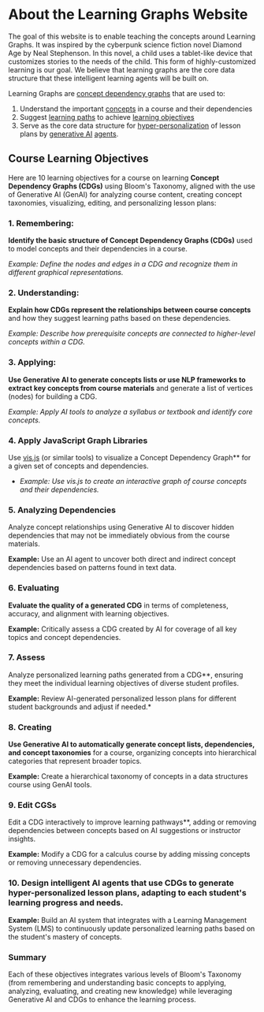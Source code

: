 # About the Learning Graphs Website

The goal of this website is to enable teaching the concepts around Learning Graphs.  It was inspired by the cyberpunk science fiction novel Diamond Age by Neal Stephenson.  In this novel, a child uses a tablet-like device that customizes stories to the needs of the child.  This form of highly-customized learning is our goal.  We believe that learning graphs are the core data structure that these intelligent learning agents will be built on.

Learning Graphs are [concept dependency graphs](glossary.md/#concept-dependency-graph) that are used to:

1. Understand the important [concepts](glossary.md#concept) in a course and their dependencies
2. Suggest [learning paths](glossary#learning-path) to achieve [learning objectives](glossary#learning-objective)
3. Serve as the core data structure for [hyper-personalization](glossary.md#hyper-personalization) of lesson plans by [generative AI](glossary#generative-ai) [agents](glossary.md#agent).

## Course Learning Objectives

<!--
Please suggest 10 learning objectives for a course on learning graphs (concept dependency graphs or CDGs) using the Bloom Taxonomy.  These graphs are used to

1. Understand the important concepts in a course and their dependencies
2. Suggest learning paths to achieve learning objectives
3. Serve as the core data structure for hyper-personalization of lesson plans by generative AI agents when integrated with a Learning Management System

Make sure to cover how to use GenAI to find the concepts in a course, use GenAI to find concept dependencies, generate course concept taxonomies, view the graphs using tools like vis.js, edit the graphs, use the graphs to generate personalized lesson plans and build intelligent agents to use the CDGs to build hyper-customized lesson plans for each student.
-->

Here are 10 learning objectives for a course on learning **Concept Dependency Graphs (CDGs)** using Bloom's Taxonomy, aligned with the use of Generative AI (GenAI) for analyzing course content, creating concept taxonomies, visualizing, editing, and personalizing lesson plans:

### 1. **Remembering**:

**Identify the basic structure of Concept Dependency Graphs (CDGs)** used to model concepts and their dependencies in a course.

*Example: Define the nodes and edges in a CDG and recognize them in different graphical representations.*

### 2. **Understanding**:

**Explain how CDGs represent the relationships between course concepts** and how they suggest learning paths based on these dependencies.

*Example: Describe how prerequisite concepts are connected to higher-level concepts within a CDG.*

### 3. **Applying**:

**Use Generative AI to generate concepts lists or use NLP frameworks to extract key concepts from course materials** and generate a list of vertices (nodes) for building a CDG.

*Example: Apply AI tools to analyze a syllabus or textbook and identify core concepts.*

### 4. Apply JavaScript Graph Libraries

Use [vis.js](glossary.md#visjs) (or similar tools) to visualize a Concept Dependency Graph** for a given set of concepts and dependencies.

-   *Example: Use vis.js to create an interactive graph of course concepts and their dependencies.*

### 5. Analyzing Dependencies

Analyze concept relationships using Generative AI to discover hidden dependencies that may not be immediately obvious from the course materials.

**Example:** Use an AI agent to uncover both direct and indirect concept dependencies based on patterns found in text data.

### 6. Evaluating

**Evaluate the quality of a generated CDG** in terms of completeness, accuracy, and alignment with learning objectives.

**Example:** Critically assess a CDG created by AI for coverage of all key topics and concept dependencies.

### 7.  Assess
Analyze personalized learning paths generated from a CDG**, ensuring they meet the individual learning objectives of diverse student profiles.

**Example:** Review AI-generated personalized lesson plans for different student backgrounds and adjust if needed.*

### 8. Creating

**Use Generative AI to automatically generate concept lists, dependencies, and concept taxonomies** for a course, organizing concepts into hierarchical categories that represent broader topics.

**Example:** Create a hierarchical taxonomy of concepts in a data structures course using GenAI tools.

### 9.  Edit CGSs
Edit a CDG interactively to improve learning pathways**, adding or removing dependencies between concepts based on AI suggestions or instructor insights.

**Example:** Modify a CDG for a calculus course by adding missing concepts or removing unnecessary dependencies.

### 10.  **Design intelligent AI agents that use CDGs to generate hyper-personalized lesson plans**, adapting to each student's learning progress and needs.

**Example:** Build an AI system that integrates with a Learning Management System (LMS) to continuously update personalized learning paths based on the student's mastery of concepts.

### Summary

Each of these objectives integrates various levels of Bloom's Taxonomy (from remembering and understanding basic concepts to applying, analyzing, evaluating, and creating new knowledge) while leveraging Generative AI and CDGs to enhance the learning process.

